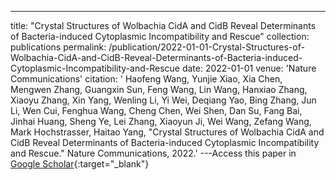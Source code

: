---
title: "Crystal Structures of Wolbachia CidA and CidB Reveal Determinants of Bacteria-induced Cytoplasmic Incompatibility and Rescue"
collection: publications
permalink: /publication/2022-01-01-Crystal-Structures-of-Wolbachia-CidA-and-CidB-Reveal-Determinants-of-Bacteria-induced-Cytoplasmic-Incompatibility-and-Rescue
date: 2022-01-01
venue: 'Nature Communications'
citation: ' Haofeng Wang,  Yunjie Xiao,  Xia Chen,  Mengwen Zhang,  Guangxin Sun,  Feng Wang,  Lin Wang,  Hanxiao Zhang,  Xiaoyu Zhang,  Xin Yang,  Wenling Li,  Yi Wei,  Deqiang Yao,  Bing Zhang,  Jun Li,  Wen Cui,  Fenghua Wang,  Cheng Chen,  Wei Shen,  Dan Su,  Fang Bai,  Jinhai Huang,  Sheng Ye,  Lei Zhang,  Xiaoyun Ji,  Wei Wang,  Zefang Wang,  Mark Hochstrasser,  Haitao Yang, &quot;Crystal Structures of Wolbachia CidA and CidB Reveal Determinants of Bacteria-induced Cytoplasmic Incompatibility and Rescue.&quot; Nature Communications, 2022.'
---Access this paper in [Google Scholar](https://scholar.google.com/scholar?q=Crystal+Structures+of+Wolbachia+CidA+and+CidB+Reveal+Determinants+of+Bacteria+induced+Cytoplasmic+Incompatibility+and+Rescue){:target="_blank"}